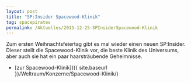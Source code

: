 ```yaml
---
layout: post
title: "SP:Insider Spacewood-Klinik"
tag: spacepirates
permalink: /Aktuelles/2013-12-25-SPInsiderSpacewood-Klinik
---
```


Zum ersten Weihnachtsfeiertag gibt es mal wieder einen neuen SP:Insider. Dieser stellt die Spacewood-Klinik vor, die beste Klinik des Universums, aber auch sie hat ein paar haarsträubende Geheimnisse.

- [zur Spacewood-Klinik]({{ site.baseurl }}/Weltraum/Konzerne/Spacewood-Klinik/)
